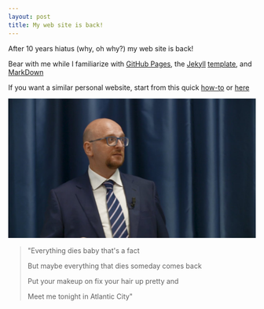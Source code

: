 ```yaml
---
layout: post
title: My web site is back!
---
```


After 10 years hiatus (why, oh why?) my web site is back!

Bear with me while I familiarize with
[GitHub Pages](https://pages.github.com/),
the [Jekyll](https://jekyllrb.com/) [template](https://github.com/barryclark/jekyll-now),
and [MarkDown]()

If you want a similar personal website, start from this quick
[how-to](https://hackernoon.com/how-to-set-up-godaddy-domain-with-github-pages-a9300366c7b)
or
[here](https://medium.com/@vovakuzmenkov/get-a-website-with-github-pages-9151ed636446)

![Ferdinando M. Ametrano](images/201809AmetranoProfileRectangular.jpg)

> "Everything dies baby that's a fact
> 
> But maybe everything that dies someday comes back
> 
> Put your makeup on fix your hair up pretty and
> 
> Meet me tonight in Atlantic City"
